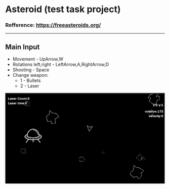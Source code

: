 # Asteroid (test task project)

### Refference: https://freeasteroids.org/

---
## Main Input
* Movement - UpArrow,W
* Rotations left,right - LeftArrow,A,RightArrow,D
* Shooting - Space
* Change weapon:
  * 1 - Bullets
  * 2 - Laser

![](Docs/Image.png "Preview")

